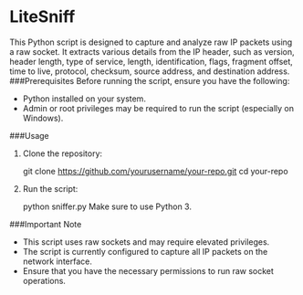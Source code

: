 # LiteSniff
This Python script is designed to capture and analyze raw IP packets using a raw socket. It extracts various details from the IP header, such as version, header length, type of service, length, identification, flags, fragment offset, time to live, protocol, checksum, source address, and destination address.
###Prerequisites
Before running the script, ensure you have the following:

* Python installed on your system.
* Admin or root privileges may be required to run the script (especially on Windows).

###Usage
1. Clone the repository:
   
   git clone https://github.com/yourusername/your-repo.git
   cd your-repo
   
2. Run the script:

   python sniffer.py
   Make sure to use Python 3.

###Important Note
* This script uses raw sockets and may require elevated privileges.
* The script is currently configured to capture all IP packets on the network interface.
* Ensure that you have the necessary permissions to run raw socket operations.

  
